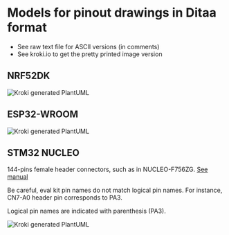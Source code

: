 # Models for pinout drawings in Ditaa format
* See raw text file for ASCII versions (in comments)
* See kroki.io to get the pretty printed image version

## NRF52DK
<!--

                                                            +----+
                                                    P0.27   | 10 |
                                                            |    |
                                                    P0.28   | 9  |
                                                            |    |
                                                    P0.02   | 8  |
        o                                                   |    |
     +---+                                          GND     | 7  |
     | 1 | VDD                                              |    |
     |   |                                          P0.25   | 6  |
     | 2 | VDD                                              |    |
     |   |                                          P0.24   | 5  |
     | 3 | RESET                                            |    |
     |   |                                          P0.23   | 4  |
     | 4 | VDD                                              |    |
     |   |                                          P0.22   | 3  |
     | 5 | 5V                                               |    |
     |   |                                          P0.20   | 2  |
     | 6 | GND                                              |    |
     |   |                                          P0.19   | 1  |
     | 7 | GND                                              |    |
     |   |                                                  +----+
     | 8 | NC                                                 o
     |   |                                                   P4
     +---+
      P1                                                    +----+
        o                                           P0.18   | 8  |
     +---+                                                  |    |
     | 1 | P0.03                                    P0.17   | 7  |
     |   |                                                  |    |
     | 2 | P0.04                                    P0.16   | 6  |
     |   |                                                  |    |
     | 3 | P0.28                                    P0.15   | 5  |
     |   |                                                  |    |
     | 4 | P0.29                                    P0.14   | 4  |
     |   |                                                  |    |
     | 5 | P0.30                                    P0.13   | 3  |
     |   |                                                  |    |
     | 6 | P0.31                                    P0.12   | 2  |
     |   |                                                  |    |
     +---+                                          P0.11   | 1  |
                                                            |    |
                                                            +----+
                                                              o
                                                             P3

                                                            +----+
                                                    P0.10   | 9  |
                                                            |    |
                                                    P0.09   | 8  |
                                                            |    |
                                                    P0.08   | 7  |
                                                            |    |
                                                    P0.07   | 6  |
                                                            |    |
                                                    P0.06   | 5  |
                                                            |    |
                                                    P0.05   | 4  |
                                                            |    |
                                                    P0.21   | 3  |
                                                            |    |
                                                    P0.01   | 2  |
                                                            |    |
                                                    P0.00   | 1  |
                                                            |    |
                                                            +----+
                                                              o
                                                             P6

-->

![Kroki generated PlantUML](https://kroki.io/ditaa/svg/eNrtl82OgyAURvc-BXszE_7RdW1m15iZSV_DF-DhC5RWBrpAINxZlASNi_vlyNUjDqhijB9mjENJ6Yo_qTJnjQhGeqih0O5QTDG5iBmBUmDqIqYwYquksN0Z80u_LouPUM8I0x0zr8tSTqEf1_kdEa5EBhEUgIK7EhFEMDO_zz_n344UzJXwIIIDrAX1979HCDuvqCsF9s_CHiHNfDy3nSjI7N-LPUJ1pnilX-sOjS6nwyFbFQJaeSAbr66VNPiYbMcESqZIoAft97ot1n7WziyXQiUCLVrWvxTUU_BcCpkItAEFu1O472UWhUgE2oCCe4o5l4InAm1AIe4UDOdSsESgDSikpyC5FDQRaDXFwdfMUpBIoP03XA32r4lAS8fKBqh7sM3A_2L3O6e7XwCKKZI3DIWK5A1DISN5w1CISN4wf4gkkjfMWpBI3jAU-C3vcEXkDZkJeKo=)

## ESP32-WROOM
<!--

            +-----+       +------------------+       +-----+
            | 3V3 |       |                  |       | GND |
            |     |       |                  |       |     |
            | EN  |       |                  |       | 23  |
            |     |       |                  |       |     |
            | VP  |       |    ESPRESSIF     |       | 22  |
            |     |       |                  |       |     |
            | VN  |       |    ESP32-WROOM   |       | TX  |
            |     |       |                  |       |     |
            | 34  |       |                  |       | RX  |
            |     |       |                  |       |     |
            | 35  |       |                  |       | 21  |
            |     |       |                  |       |     |
            | 32  |       |                  |       | GND |
            |     |       |                  |       |     |
            | 33  |       +------------------+       | 19  |
            |     |                                  |     |
            | 25  |                                  | 18  |
            |     |                                  |     |
            | 26  |                                  | 5   |
            |     |                                  |     |
            | 27  |                                  | 17  |
            |     |                                  |     |
            | 14  |                                  | 16  |
            |     |                                  |     |
            | 12  |                                  | 4   |
            |     |                                  |     |
            | GND |                                  | 0   |
            |     |                                  |     |
            | 13  |                                  | 2   |
            |     |                                  |     |
            | D2  |                                  | 15  |
            |     |                                  |     |
            | D3  |                                  | D1  |
            |     |                                  |     |
            | CMD |                                  | D0  |
            |     |                                  |     |
            | 5V  |                                  | CLK |
            |     |                                  |     |
            +-----+                                  +-----+
-->

![Kroki generated PlantUML](https://kroki.io/ditaa/svg/eNrFlssKgzAQRfd-xexFMDNG27WxpbQ-0GL7MX58W2mx0RJmcaF3EQgzh8MkBiRaEievxN7Oi1-Koy-WJpJRnutnt8lSOjaOpmhbU8HzuoKrRgmzENY8dquOauj6ahhOh7WZ0eZmaxZObn3b1h58vYPNkinhHm622ns2aDPTn75tkaUj8CQnMvvwzIH8NrNVwmaHNudK2BLaXGhnLsBmk2nNOdrMSjhDn_b8WDRwijYbUcKMNjvtaRuLNmtndgZsLmvlPbsUbLajEi4vZ6TZ_5UK5N34AGiqfao=)

## STM32 NUCLEO
144-pins female header connectors, such as in NUCLEO-F756ZG. [See manual](https://www.st.com/resource/en/user_manual/dm00244518-stm32-nucleo-144-boards-stmicroelectronics.pdf)

Be careful, eval kit pin names do not match logical pin names.
For instance, CN7-A0 header pin corresponds to PA3.

Logical pin names are indicated with parenthesis (PA3).

<!--
                                                                         CN7

                                                                       +-------+
                                                             (PC6) D16 | 1 | 2 | D15 (PB8)
                                                                       |   |   |
                                                            (PB15) D17 | 3 | 4 | D14 (PB9)
                                                                       |   |   |
                                                            (PB13) D18 | 5 | 6 | AREF
                    CN8                                                |   |   |
                                                            (PB12) D19 | 7 | 8 | GND
                  +-------+                                            |   |   |
               NC | 1 | 2 | D43 (PC8)                       (PA15) D20 | 9 | 10| D13 (PA5)
                  |   |   |                                            |   |   |
            IOREF | 3 | 4 | D44 (PC9)                        (PC7) D21 | 11| 12| D12 (PA6)
                  |   |   |                                            |   |   |
            RESET | 5 | 6 | D45 (PC10)                       (PB5) D22 | 13| 14| D11 (PA7)
                  |   |   |                                            |   |   |
              3V3 | 7 | 8 | D46 (PC11)                       (PB3) D23 | 15| 16| D10 (PD14)
                  |   |   |                                            |   |   |
               5V | 9 | 10| D47 (PC12)                       (PA4) D24 | 17| 18| D9 (PD15)
                  |   |   |                                            |   |   |
              GND | 11| 12| D48 (PD2)                        (PB4) D25 | 19| 20| D8 (PF12)
                  |   |   |                                            |   |   |
              GND | 13| 14| D49 (PG2)                                  +-------+
                  |   |   |
              VIN | 15| 16| D50 (PG3)                                  +-------+
                  |   |   |                                      AVDD  | 1 | 2 | D7 (PF13)
                  +-------+                                            |   |   |
                                                                 AGND  | 3 | 4 | D6 (PE9)
                  +-------+                                            |   |   |
       (PA3)  A0  | 1 | 2 | D51 (PD7)                             GND  | 5 | 6 | D5 (PE11)
                  |   |   |                                            |   |   |
       (PC0)  A1  | 3 | 4 | D52 (PD6)                        (PB1) A6  | 7 | 8 | D4 (PF14)
                  |   |   |                                            |   |   |
       (PC3)  A2  | 5 | 6 | D53 (PD5)                        (PC2) A7  | 9 | 10| D3 (PE13)
                  |   |   |                                            |   |   |
       (PF3)  A3  | 7 | 8 | D54 (PD4)                        (PF4) A8  | 11| 12| D2 (PF15)
                  |   |   |                                            |   |   |
       (PF5)  A4  | 9 | 10| D55 (PD3)                        (PB6) D26 | 13| 14| D1 (PG14)
                  |   |   |                                            |   |   |
       (PF10) A5  | 11| 12| GND                              (PB2) D27 | 15| 16| D0 (PG9)
                  |   |   |                                            |   |   |
              D72 | 13| 14| D56 (PE2)                              GND | 17| 18| D42 (PE8)
                  |   |   |                                            |   |   |
       (PA7)  D71 | 15| 16| D57 (PE4)                       (PD13) D28 | 19| 20| D41 (PE7)
                  |   |   |                                            |   |   |
       (PF2)  D70 | 17| 18| D58 (PE5)                       (PD12) D29 | 21| 22| GND
                  |   |   |                                            |   |   |
       (PF1)  D69 | 19| 20| D59 (PE6)                       (PD11) D30 | 23| 24| D40 (PE10)
                  |   |   |                                            |   |   |
       (PF0)  D68 | 21| 22| D60 (PE3)                        (PE2) D31 | 25| 26| D39 (PE12)
                  |   |   |                                            |   |   |
              GND | 23| 24| D61 (PF8)                              GND | 27| 28| D38 (PE14)
                  |   |   |                                            |   |   |
       (PD0)  D67 | 25| 26| D62 (PF7)                        (PA0) D32 | 29| 30| D37 (PE15)
                  |   |   |                                            |   |   |
       (PD1)  D66 | 27| 28| D63 (PF9)                        (PB2) D33 | 31| 32| D36 (PB10)
                  |   |   |                                            |   |   |
       (PG0)  D65 | 29| 30| D64 (PG1)                        (PE0) D34 | 33| 34| D35 (PB11)
                  |   |   |                                            |   |   |
                  +-------+                                            +-------+

                  CN9                                                  CN10
-->
![Kroki generated PlantUML](https://kroki.io/ditaa/svg/eNrNmM1u2zAQhO96Ch5rBAXEXf5IR9qUjFzcIi38NH747qzjlAIixq3FtAZ4sS1pNPx2diVjtvkcTrHrNjrX09fr5-mxE375fgg7k20wF2NlkaxsvXy_H3Zbab3cVveY1L310BrlZCzLqVaHH8b_UCtD6yAn87Lgb3qZ5u59LoZ_J5Mgc5STwVbIPZ5yV-FtE5WnQ8mbY3A47FZVJt146uXPUGp7bDwOSv69jb8U60Gtz99k00reHHg7jLtKQUVoxc1ZK4uglaA1NNb6Mv2Yfha8ZYc6Pth-3di9-opNsCzLQauF1thYqzF85gK67IJqtRWtKCjCQdbLCtDay_cSAc3FGn8u2XNRxVKFWAexIMZGWYMcNKpW31yr1G_JnhtwXaoAu1etoMaOUpG4QRwzy_19ktYbew4eHde13tf-1i52fj6V8HjAc-StLnafEemcsymzL6rTvGseuX_-SdidMvtQotPYTqqUDbYj9QuHPAIpx_o-vUp9iz4k3yRp0gxgqX_karILhzyCPodasUnCpWAW0acIuKZa1VdaWoQGmn2tk0klpmjK5GP1lVtqnVUrLyzy8Ci7itZZfkyDKZOP1FffVCvsS25hkQd7mWsMYOSmsOi6yKK2DMwYBJIvLdKq-WBAxHxIsQxOzc2xeW_IcTGXeE2fj3rDa0O59VwHBqahpa0JyZSjXbQWpPrk1seDrE8HNJQ914GBKTZFgFRrX1rk0esnX9OqCIBvEm6I1h4RtgMVKsNYmuMxGUyhplKOyoxbI0GGdJzoNa36ppb2KnYo3MlBr1tLAHCcWVucMENghvUOP23mejMpALt5uKuuSKAhQMMKTdu8yldnY2lS0EyPFWdTD2eRHCTssPYsrca2jSBfmQ2lSQHNcq49Kmq4MqYHFnYY7HDQIaEps8ers740KTjtQDVm1VmMOSzsMNhhfVHUcsx6dMb8Pbp37713Gf_mJZ7tu-4XR5NCcA==)
